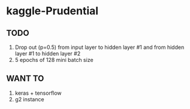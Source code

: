 # kaggle-Prudential  
## TODO
1. Drop out (p=0.5) from input layer to hidden layer #1 and from hidden layer #1 to hidden layer #2  
1. 5 epochs of 128 mini batch size


## WANT TO  
1. keras + tensorflow  
2. g2 instance  

